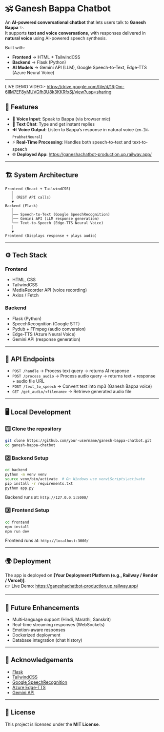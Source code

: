 # 🕉 Ganesh Bappa Chatbot  



An **AI-powered conversational chatbot** that lets users talk to **Ganesh Bappa** ✨.  
It supports **text and voice conversations**, with responses delivered in **natural voice** using AI-powered speech synthesis.  

Built with:  
- **Frontend** → HTML + TailwindCSS  
- **Backend** → Flask (Python)  
- **AI Models** → Gemini API (LLM), Google Speech-to-Text, Edge-TTS (Azure Neural Voice)  

---
LIVE DEMO VIDEO:- https://drive.google.com/file/d/1RjOm-6IlM7EF8yMUVGfh3U8k3KKRfxSj/view?usp=sharing

## 🚀 Features  
- 🎤 **Voice Input**: Speak to Bappa (via browser mic)  
- 💬 **Text Chat**: Type and get instant replies  
- 🔊 **Voice Output**: Listen to Bappa’s response in natural voice (`en-IN-PrabhatNeural`)  
- ⚡ **Real-Time Processing**: Handles both speech-to-text and text-to-speech  
- 🌐 **Deployed App**: https://ganeshachatbot-production.up.railway.app/

---

## 🏗 System Architecture  

```plaintext
Frontend (React + TailwindCSS)
   │
   │ (REST API calls)
   ▼
Backend (Flask)
   │
   ├── Speech-to-Text (Google SpeechRecognition)
   ├── Gemini API (LLM response generation)
   └── Text-to-Speech (Edge-TTS Neural Voice)
   │
   ▼
Frontend (Displays response + plays audio)
```

---

## ⚙️ Tech Stack  

### **Frontend**
- HTML, CSS
- TailwindCSS  
- MediaRecorder API (voice recording)  
- Axios / Fetch  

### **Backend**
- Flask (Python)  
- SpeechRecognition (Google STT)  
- Pydub + FFmpeg (audio conversion)  
- Edge-TTS (Azure Neural Voice)  
- Gemini API (response generation)  

---

## 🔌 API Endpoints  

- `POST /handle` → Process text query → returns AI response  
- `POST /process_audio` → Process audio query → returns text + response + audio file URL  
- `POST /text_to_speech` → Convert text into mp3 (Ganesh Bappa voice)  
- `GET /get_audio/<filename>` → Retrieve generated audio file  

---

## 🖥 Local Development  

### 1️⃣ Clone the repository  
```bash
git clone https://github.com/your-username/ganesh-bappa-chatbot.git
cd ganesh-bappa-chatbot
```

### 2️⃣ Backend Setup  
```bash
cd backend
python -m venv venv
source venv/bin/activate  # On Windows use venv\Scripts\activate
pip install -r requirements.txt
python app.py
```
Backend runs at: `http://127.0.0.1:5000/`

### 3️⃣ Frontend Setup  
```bash
cd frontend
npm install
npm run dev
```
Frontend runs at: `http://localhost:3000/`

---

## 🌍 Deployment  

The app is deployed on **[Your Deployment Platform (e.g., Railway / Render / Vercel)]**.  
👉 Live Demo: https://ganeshachatbot-production.up.railway.app/

---


## 🔮 Future Enhancements  
- Multi-language support (Hindi, Marathi, Sanskrit)  
- Real-time streaming responses (WebSockets)  
- Emotion-aware responses  
- Dockerized deployment  
- Database integration (chat history)  

---

## 🙏 Acknowledgements  
- [Flask](https://flask.palletsprojects.com/)  
- [TailwindCSS](https://tailwindcss.com/)  
- [Google SpeechRecognition](https://pypi.org/project/SpeechRecognition/)  
- [Azure Edge-TTS](https://learn.microsoft.com/en-us/azure/cognitive-services/speech-service/)  
- [Gemini API](https://ai.google.dev/)  

---

## 📜 License  
This project is licensed under the **MIT License**.  

